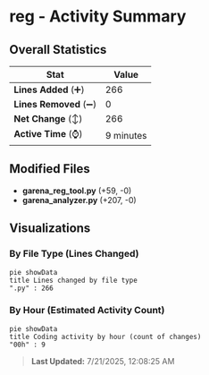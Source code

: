 # reg - Activity Summary 

## Overall Statistics

| Stat                   | Value                                                             |
| ---------------------- | ----------------------------------------------------------------- |
| **Lines Added** (➕)   | 266                                          |
| **Lines Removed** (➖) | 0                                        |
| **Net Change** (↕)    | 266                |
| **Active Time** (⌚)   | 9 minutes |


## Modified Files
- **garena_reg_tool.py** (+59, -0)
- **garena_analyzer.py** (+207, -0)

## Visualizations

### By File Type (Lines Changed)

```mermaid
pie showData
title Lines changed by file type
".py" : 266
```

### By Hour (Estimated Activity Count)

```mermaid
pie showData
title Coding activity by hour (count of changes)
"00h" : 9
```


> **Last Updated:** 7/21/2025, 12:08:25 AM